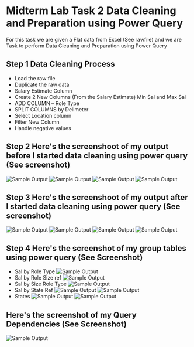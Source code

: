 # Midterm Lab Task 2 Data Cleaning and Preparation using Power Query
For this task we are given a Flat data from Excel (See rawfile) and we are Task to perform Data Cleaning and Preparation using Power Query
## Step 1 Data Cleaning Process
- Load the raw file
- Duplicate the raw data
- Salary Estimate Column
- Create 2 New Columns (From the Salary Estimate) Min Sal and Max Sal
- ADD COLUMN – Role Type
- SPLIT COLUMNS by Delimeter
- Select Location column
- Filter New Column
- Handle negative values
## Step 2 Here's the screenshoot of my output before I started data cleaning using power query (See screenshot)
![Sample Output](images/unclean1.PNG)
![Sample Output](images/unclean2.PNG)
![Sample Output](images/unclean3.PNG)
![Sample Output](images/unclean4.PNG)
## Step 3 Here's the screenshoot of my output after I started data cleaning using power query (See screenshot)
![Sample Output](images/clean1.png)
![Sample Output](images/clean2.png)
![Sample Output](images/clean3.png)
![Sample Output](images/clean.png)
## Step 4 Here's the screenshot of my group tables using power query (See Screenshot)
- Sal by Role Type
![Sample Output](images/roletype.png)
- Sal by Role Size ref
![Sample Output](images/sizeref.png)
- Sal by Size Role Type
![Sample Output](images/bysize.png)
- Sal by State Ref
![Sample Output](images/stateref1.png)
![Sample Output](images/stateref2.png)
- States
![Sample Output](images/states1.png)
![Sample Output](images/states2.png)
## Here's the screenshot of my Query Dependencies (See Screenshot) 
![Sample Output](images/query.png)
